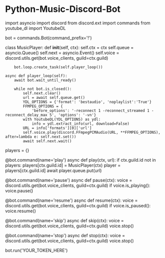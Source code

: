 # Python-Music-Discord-Bot


 

import asyncio
import discord
from discord.ext import commands
from youtube_dl import YoutubeDL

bot = commands.Bot(command_prefix='!')

class MusicPlayer:
    def __init__(self, ctx):
        self.ctx = ctx
        self.queue = asyncio.Queue()
        self.next = asyncio.Event()
        self.voice = discord.utils.get(bot.voice_clients, guild=ctx.guild)

        bot.loop.create_task(self.player_loop())

    async def player_loop(self):
        await bot.wait_until_ready()

        while not bot.is_closed():
            self.next.clear()
            url = await self.queue.get()
            YDL_OPTIONS = {'format': 'bestaudio', 'noplaylist':'True'}
            FFMPEG_OPTIONS = {
                'before_options': '-reconnect 1 -reconnect_streamed 1 -reconnect_delay_max 5', 'options': '-vn'}
            with YoutubeDL(YDL_OPTIONS) as ydl:
                info = ydl.extract_info(url, download=False)
            URL = info['formats'][0]['url']
            self.voice.play(discord.FFmpegPCMAudio(URL, **FFMPEG_OPTIONS), after=lambda e: self.next.set())
            await self.next.wait()

players = {}

@bot.command(name='play')
async def play(ctx, url):
    if ctx.guild.id not in players:
        players[ctx.guild.id] = MusicPlayer(ctx)
    player = players[ctx.guild.id]
    await player.queue.put(url)

@bot.command(name='pause')
async def pause(ctx):
    voice = discord.utils.get(bot.voice_clients, guild=ctx.guild)
    if voice.is_playing():
        voice.pause()

@bot.command(name='resume')
async def resume(ctx):
    voice = discord.utils.get(bot.voice_clients, guild=ctx.guild)
    if voice.is_paused():
        voice.resume()

@bot.command(name='skip')
async def skip(ctx):
    voice = discord.utils.get(bot.voice_clients, guild=ctx.guild)
    voice.stop()

@bot.command(name='stop')
async def stop(ctx):
    voice = discord.utils.get(bot.voice_clients, guild=ctx.guild)
    voice.stop()

bot.run('YOUR_TOKEN_HERE')
